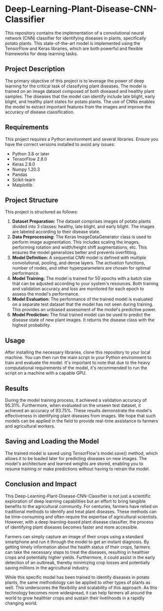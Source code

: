 <!DOCTYPE html>
<html>
<head>

</head>
<body>

<h1>Deep-Learning-Plant-Disease-CNN-Classifier</h1>

<p>This repository contains the implementation of a convolutional neural network (CNN) classifier for identifying diseases in plants, specifically potato plants. This state-of-the-art model is implemented using the TensorFlow and Keras libraries, which are both powerful and flexible frameworks for deep learning tasks.</p>

<h2>Project Description</h2>

<p>The primary objective of this project is to leverage the power of deep learning for the critical task of classifying plant diseases. The model is trained on an image dataset composed of both diseased and healthy plant samples. The diseases that the model can identify include late blight, early blight, and healthy plant states for potato plants. The use of CNNs enables the model to extract important features from the images and improve the accuracy of disease classification.</p>

<h2>Requirements</h2>

<p>This project requires a Python environment and several libraries. Ensure you have the correct versions installed to avoid any issues:</p>

<ul>
    <li>Python 3.8 or later</li>
    <li>TensorFlow 2.8.0</li>
    <li>Keras 2.8.0</li>
    <li>Numpy 1.20.3</li>
    <li>Pandas</li>
    <li>Scikit-learn</li>
    <li>Matplotlib</li>
</ul>

<h2>Project Structure</h2>

<p>This project is structured as follows:</p>

<ol>
    <li><strong>Dataset Preparation:</strong> The dataset comprises images of potato plants divided into 3 classes: healthy, late blight, and early blight. The images are labeled according to their disease state.</li>
    <li><strong>Data Preprocessing:</strong> The Keras ImageDataGenerator class is used to perform image augmentation. This includes scaling the images, performing rotation and width/height shift augmentations, etc. This ensures the model generalizes better and prevents overfitting.</li>
    <li><strong>Model Definition:</strong> A sequential CNN model is defined with multiple convolutional, pooling, and dense layers. The activation functions, number of nodes, and other hyperparameters are chosen for optimal performance.</li>
    <li><strong>Model Training:</strong> The model is trained for 50 epochs with a batch size that can be adjusted according to your system's resources. Both training and validation accuracy and loss are monitored for each epoch to assess the model's performance.</li>
    <li><strong>Model Evaluation:</strong> The performance of the trained model is evaluated on a separate test dataset that the model has not seen during training. This provides an unbiased assessment of the model's predictive power.</li>
    <li><strong>Model Prediction:</strong> The final trained model can be used to predict the disease state of new plant images. It returns the disease class with the highest probability.</li>
</ol>

<h2>Usage</h2>

<p>After installing the necessary libraries, clone this repository to your local machine. You can then run the main script in your Python environment to train and evaluate the model. It's important to note that due to the heavy computational requirements of the model, it's recommended to run the script on a machine with a capable GPU.</p>

<h2>Results</h2>

<p>During the model training process, it achieved a validation accuracy of 95.31%. Furthermore, when evaluated on the unseen test dataset, it achieved an accuracy of 93.75%. These results demonstrate the model's effectiveness in identifying plant diseases from images. We hope that such models can be applied in the field to provide real-time assistance to farmers and agricultural workers.</p>

<h2>Saving and Loading the Model</h2>

<p>The trained model is saved using TensorFlow's model.save() method, which allows it to be loaded later for predicting diseases on new images. The model's architecture and learned weights are stored, enabling you to resume training or make predictions without having to retrain the model.</p>

<h2>Conclusion and Impact</h2>

<p>This Deep-Learning-Plant-Disease-CNN-Classifier is not just a scientific exploration of deep learning capabilities but an effort to bring tangible benefits to the agricultural community. For centuries, farmers have relied on traditional methods to identify and treat plant diseases. These methods can be time-consuming and often require the expertise of agricultural scientists. However, with a deep learning-based plant disease classifier, the process of identifying plant diseases becomes faster and more accessible.</p>

<p>Farmers can simply capture an image of their crops using a standard smartphone and run it through the model to get an instant diagnosis. By getting timely information about the health status of their crops, farmers can take the necessary steps to treat the diseases, resulting in healthier crops and potentially higher yields. Furthermore, it could assist in the early detection of an outbreak, thereby minimizing crop losses and potentially saving millions in the agricultural industry.</p>

<p>While this specific model has been trained to identify diseases in potato plants, the same methodology can be applied to other types of plants as well. This underscores the flexibility and scalability of this approach. As this technology becomes more widespread, it can help farmers all around the world to grow healthier crops and sustain their livelihoods in a rapidly changing world.</p>

</body>
</html>
